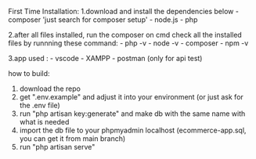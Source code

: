 First Time Installation:
1.download and install the dependencies below
    - composer 'just search for composer setup'
    - node.js
    - php

2.after all files installed, run the composer on cmd
    check all the installed files by runnning these command:
    - php -v
    - node -v
    - composer
    - npm -v

3.app used :
    - vscode
    - XAMPP
    - postman (only for api test)

how to build: 
1. download the repo
2. get ".env.example" and adjust it into your environment (or just ask for the .env file)
3. run "php artisan key:generate" and make db with the same name with what is needed
4. import the db file to your phpmyadmin localhost (ecommerce-app.sql, you can get it from main branch) 
5. run "php artisan serve"
